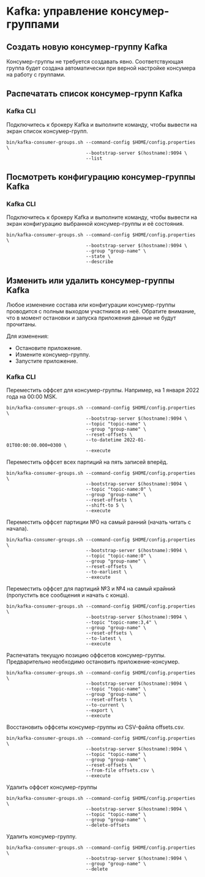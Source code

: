 # Kafka: управление консумер-группами

## Создать новую консумер-группу Kafka

Консумер-группы не требуется создавать явно. Соответствующая группа будет создана автоматически при верной настройке консумера на работу с группами.

## Распечатать список консумер-групп Kafka

### Kafka CLI

Подключитесь к брокеру Kafka и выполните команду, чтобы вывести на экран список консумер-групп.

```
bin/kafka-consumer-groups.sh --command-config $HOME/config.properties \
                             --bootstrap-server $(hostname):9094 \
                             --list
```

## Посмотреть конфигурацию консумер-группы Kafka

### Kafka CLI

Подключитесь к брокеру Kafka и выполните команду, чтобы вывести на экран конфигурацию выбранной консумер-группы и её состояния.

```
bin/kafka-consumer-groups.sh --command-config $HOME/config.properties \
                             --bootstrap-server $(hostname):9094 \
                             --group "group-name" \
                             --state \
                             --describe
```

## Изменить или удалить консумер-группы Kafka

Любое изменение состава или конфигурации консумер-группы проводится с полным выходом участников из неё. Обратите внимание, что в момент остановки и запуска приложения данные не будут прочитаны.

Для изменения:

- Остановите приложение.
- Измените консумер-группу.
- Запустите приложение.

### Kafka CLI

Переместить оффсет для консумер-группы. Например, на 1 января 2022 года на 00:00 MSK.

```
bin/kafka-consumer-groups.sh --command-config $HOME/config.properties \
                             --bootstrap-server $(hostname):9094 \
                             --topic "topic-name" \
                             --group "group-name" \
                             --reset-offsets \
                             --to-datetime 2022-01-01T00:00:00.000+0300 \
                             --execute
```

Переместить оффсет всех партиций на пять записей вперёд.

```
bin/kafka-consumer-groups.sh --command-config $HOME/config.properties \
                             --bootstrap-server $(hostname):9094 \
                             --topic "topic-name:0" \
                             --group "group-name" \
                             --reset-offsets \
                             --shift-to 5 \
                             --execute
```

Переместить оффсет партиции №0 на самый ранний (начать читать с начала).

```
bin/kafka-consumer-groups.sh --command-config $HOME/config.properties \
                             --bootstrap-server $(hostname):9094 \
                             --topic "topic-name:0" \
                             --group "group-name" \
                             --reset-offsets \
                             --to-earliest \
                             --execute
```

Переместить оффсет для партиций №3 и №4 на самый крайний (пропустить все сообщения и начать с конца).

```
bin/kafka-consumer-groups.sh --command-config $HOME/config.properties \
                             --bootstrap-server $(hostname):9094 \
                             --topic "topic-name:3,4" \
                             --group "group-name" \
                             --reset-offsets \
                             --to-latest \
                             --execute
```

Распечатать текущую позицию оффсетов консумер-группы. Предварительно необходимо остановить приложение-консумер.

```
bin/kafka-consumer-groups.sh --command-config $HOME/config.properties \
                             --bootstrap-server $(hostname):9094 \
                             --topic "topic-name" \
                             --group "group-name" \
                             --reset-offsets \
                             --to-current \
                             --export \
                             --execute
```

Восстановить оффсеты консумер-группы из CSV-файла offsets.csv.

```
bin/kafka-consumer-groups.sh --command-config $HOME/config.properties \
                             --bootstrap-server $(hostname):9094 \
                             --topic "topic-name" \
                             --group "group-name" \
                             --reset-offsets \
                             --from-file offsets.csv \
                             --execute
```

Удалить оффсет консумер-группы

```
bin/kafka-consumer-groups.sh --command-config $HOME/config.properties \
                             --bootstrap-server $(hostname):9094 \
                             --topic "topic-name" \
                             --group "group-name" \
                             --delete-offsets
```

Удалить консумер-группу.

```
bin/kafka-consumer-groups.sh --command-config $HOME/config.properties \
                             --bootstrap-server $(hostname):9094 \
                             --group "group-name" \
                             --delete
```